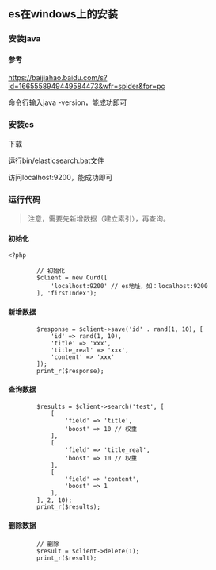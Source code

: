 

## es在windows上的安装

### 安装java

#### 参考

https://baijiahao.baidu.com/s?id=1665558949449584473&wfr=spider&for=pc

命令行输入java -version，能成功即可


### 安装es

下载

运行bin/elasticsearch.bat文件

访问localhost:9200，能成功即可


### 运行代码

> 注意，需要先新增数据（建立索引），再查询。

#### 初始化

```
<?php

        // 初始化
        $client = new Curd([
            'localhost:9200' // es地址，如：localhost:9200
        ], 'firstIndex');
```


#### 新增数据

```
        $response = $client->save('id' . rand(1, 10), [
            'id' => rand(1, 10),
            'title' => 'xxx',
            'title_real' => 'xxx',
            'content' => 'xxx'
        ]);
        print_r($response);
```


#### 查询数据

```
        $results = $client->search('test', [
            [
                'field' => 'title',
                'boost' => 10 // 权重
            ],
            [
                'field' => 'title_real',
                'boost' => 10 // 权重
            ],
            [
                'field' => 'content',
                'boost' => 1
            ],
        ], 2, 10);
        print_r($results);
```


#### 删除数据

```
        // 删除
        $result = $client->delete(1);
        print_r($result);
```





